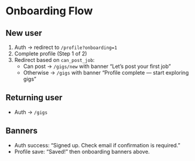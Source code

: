 # Onboarding Flow

## New user

1. Auth → redirect to `/profile?onboarding=1`
2. Complete profile (Step 1 of 2)
3. Redirect based on `can_post_job`:
   - Can post → `/gigs/new` with banner “Let’s post your first job”
   - Otherwise → `/gigs` with banner “Profile complete — start exploring gigs”

## Returning user

- Auth → `/gigs`

## Banners

- Auth success: “Signed up. Check email if confirmation is required.”
- Profile save: “Saved!” then onboarding banners above.
